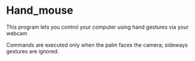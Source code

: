 # Hand_mouse
This program lets you control your computer using hand gestures via your webcam

Commands are executed only when the palm faces the camera; sideways gestures are ignored.

